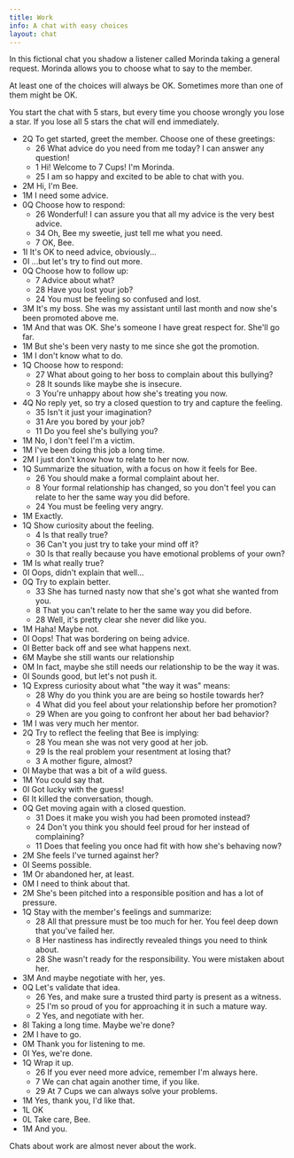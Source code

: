 ```yaml
---
title: Work
info: A chat with easy choices
layout: chat
---
```

In this fictional chat you shadow a listener called Morinda taking a general request. Morinda allows you to choose what to say to the member.

At least one of the choices will always be OK. Sometimes more than one of them might be OK.

You start the chat with 5 stars, but every time you choose wrongly you lose a star. If you lose all 5 stars the chat will end immediately.

- 2Q To get started, greet the member. Choose one of these greetings:
  - 26 What advice do you need from me today? I can answer any question!
  - 1 Hi! Welcome to 7 Cups! I'm Morinda.
  - 25 I am so happy and excited to be able to chat with you.
- 2M Hi, I'm Bee.
- 1M I need some advice.
- 0Q Choose how to respond:
  - 26 Wonderful! I can assure you that all my advice is the very best advice.
  - 34 Oh, Bee my sweetie, just tell me what you need.
  - 7 OK, Bee.
- 1I It's OK to need advice, obviously...
- 0I ...but let's try to find out more.
- 0Q Choose how to follow up:
  - 7 Advice about what?
  - 28 Have you lost your job?
  - 24 You must be feeling so confused and lost.
- 3M It's my boss. She was my assistant until last month and now she's been promoted above me.
- 1M And that was OK. She's someone I have great respect for. She'll go far.
- 1M But she's been very nasty to me since she got the promotion.
- 1M I don't know what to do.
- 1Q Choose how to respond:
  - 27 What about going to her boss to complain about this bullying?
  - 28 It sounds like maybe she is insecure.
  - 3 You're unhappy about how she's treating you now.
- 4Q No reply yet, so try a closed question to try and capture the feeling.
  - 35 Isn't it just your imagination?
  - 31 Are you bored by your job?
  - 11 Do you feel she's bullying you?
- 1M No, I don't feel I'm a victim.
- 1M I've been doing this job a long time.
- 2M I just don't know how to relate to her now.
- 1Q Summarize the situation, with a focus on how it feels for Bee.
  - 26 You should make a formal complaint about her.
  - 8 Your formal relationship has changed, so you don't feel you can relate to her the same way you did before.
  - 24 You must be feeling very angry.
- 1M Exactly.
- 1Q Show curiosity about the feeling.
  - 4 Is that really true?
  - 36 Can't you just try to take your mind off it?
  - 30 Is that really because you have emotional problems of your own?
- 1M Is what really true?
- 0I Oops, didn't explain that well...
- 0Q Try to explain better.
  - 33 She has turned nasty now that she's got what she wanted from you.
  - 8 That you can't relate to her the same way you did before.
  - 28 Well, it's pretty clear she never did like you.
- 1M Haha! Maybe not.
- 0I Oops! That was bordering on being advice.
- 0I Better back off and see what happens next.
- 6M Maybe she still wants our relationship
- 0M In fact, maybe she still needs our relationship to be the way it was.
- 0I Sounds good, but let's not push it.
- 1Q Express curiosity about what "the way it was" means:
  - 28 Why do you think you are are being so hostile towards her?
  - 4 What did you feel about your relationship before her promotion?
  - 29 When are you going to confront her about her bad behavior?
- 1M I was very much her mentor.
- 2Q Try to reflect the feeling that Bee is implying:
  - 28 You mean she was not very good at her job.
  - 29 Is the real problem your resentment at losing that?
  - 3 A mother figure, almost?
- 0I Maybe that was a bit of a wild guess.
- 1M You could say that.
- 0I Got lucky with the guess!
- 6I It killed the conversation, though.
- 0Q Get moving again with a closed question.
  - 31 Does it make you wish you had been promoted instead?
  - 24 Don't you think you should feel proud for her instead of complaining?
  - 11 Does that feeling you once had fit with how she's behaving now?
- 2M She feels I've turned against her?
- 0I Seems possible.
- 1M Or abandoned her, at least.
- 0M I need to think about that.
- 2M She's been pitched into a responsible position and has a lot of pressure.
- 1Q Stay with the member's feelings and summarize:
  - 28 All that pressure must be too much for her. You feel deep down that you've failed her.
  - 8 Her nastiness has indirectly revealed things you need to think about.
  - 28 She wasn't ready for the responsibility. You were mistaken about her.
- 3M And maybe negotiate with her, yes.
- 0Q Let's validate that idea.
  - 26 Yes, and make sure a trusted third party is present as a witness.
  - 25 I'm so proud of you for approaching it in such a mature way.
  - 2 Yes, and negotiate with her.
- 8I Taking a long time. Maybe we're done?
- 2M I have to go.
- 0M Thank you for listening to me.
- 0I Yes, we're done.
- 1Q Wrap it up.
  - 26 If you ever need more advice, remember I'm always here.
  - 7 We can chat again another time, if you like.
  - 29 At 7 Cups we can always solve your problems.
- 1M Yes, thank you, I'd like that.
- 1L OK
- 0L Take care, Bee.
- 1M And you.

Chats about work are almost never about the work.
